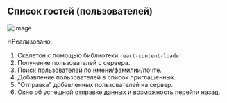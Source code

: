 ## Список гостей (пользователей)
![image](https://user-images.githubusercontent.com/82458628/194759049-8d04a421-de58-4b31-8e76-26e9fbb959aa.png)

🔥Реализовано:
1. Скелетон с помощью библиотеки `react-content-loader`
2. Получение пользователей с сервера.
3. Поиск пользователей по имени/фамилии/почте.
4. Добавление пользователей в список приглашенных.
5. "Отправка" добавленных пользователей на сервер.
6. Окно об успешной отправке данных и возможность перейти назад.
